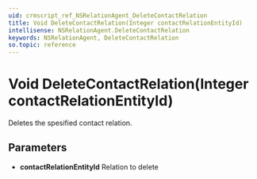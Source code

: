```yaml
---
uid: crmscript_ref_NSRelationAgent_DeleteContactRelation
title: Void DeleteContactRelation(Integer contactRelationEntityId)
intellisense: NSRelationAgent.DeleteContactRelation
keywords: NSRelationAgent, DeleteContactRelation
so.topic: reference
---
```


# Void DeleteContactRelation(Integer contactRelationEntityId)

Deletes the spesified contact relation.

## Parameters

* **contactRelationEntityId** Relation to delete
